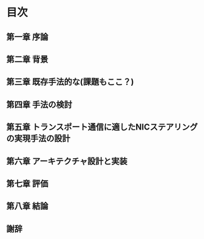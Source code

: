 # 目次

## 第一章 序論

## 第二章 背景

## 第三章 既存手法的な(課題もここ？)

## 第四章 手法の検討

## 第五章 トランスポート通信に適したNICステアリングの実現手法の設計

## 第六章 アーキテクチャ設計と実装

## 第七章 評価

## 第八章 結論

## 謝辞
